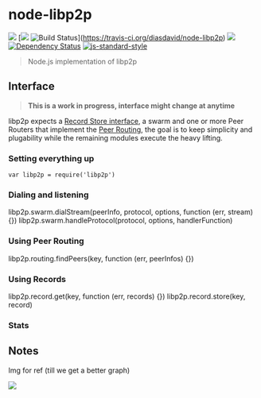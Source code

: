 node-libp2p
===========

[![](https://img.shields.io/badge/made%20by-Protocol%20Labs-blue.svg?style=flat-square)](http://ipn.io) [[![](https://img.shields.io/badge/freenode-%23ipfs-blue.svg?style=flat-square)](http://webchat.freenode.net/?channels=%23ipfs) ![Build Status](https://travis-ci.org/diasdavid/node-libp2p.svg?style=flat-square)](https://travis-ci.org/diasdavid/node-libp2p) ![](https://img.shields.io/badge/coverage-%3F-yellow.svg?style=flat-square) [![Dependency Status](https://david-dm.org/diasdavid/node-libp2p.svg?style=flat-square)](https://david-dm.org/diasdavid/node-libp2p) [![js-standard-style](https://img.shields.io/badge/code%20style-standard-brightgreen.svg?style=flat-square)](https://github.com/feross/standard)

> Node.js implementation of libp2p

## Interface

> **This is a work in progress, interface might change at anytime**

libp2p expects a [Record Store interface](https://github.com/diasdavid/abstract-record-store), a swarm and one or more Peer Routers that implement the [Peer Routing](https://github.com/diasdavid/abstract-peer-routing), the goal is to keep simplicity and plugability while the remaining modules execute the heavy lifting.

### Setting everything up

```
var libp2p = require('libp2p')
```

### Dialing and listening

libp2p.swarm.dialStream(peerInfo, protocol, options, function (err, stream) {})
libp2p.swarm.handleProtocol(protocol, options, handlerFunction)

### Using Peer Routing

libp2p.routing.findPeers(key, function (err, peerInfos) {})

### Using Records

libp2p.record.get(key, function (err, records) {})
libp2p.record.store(key, record)

### Stats



## Notes

Img for ref (till we get a better graph)

![](https://cloud.githubusercontent.com/assets/1211152/9450620/a02e3a9c-4aa1-11e5-83fd-cd996a0a4b6f.png)
